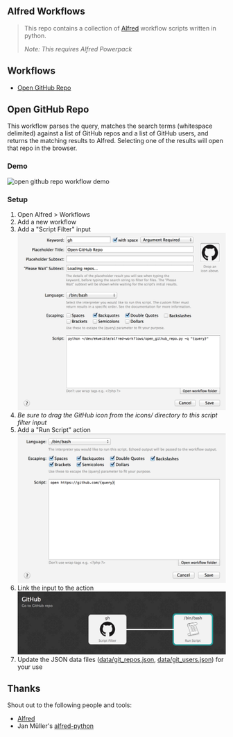 Alfred Workflows
---

> This repo contains a collection of [Alfred](http://www.alfredapp.com/) workflow scripts written in python.
>
> _Note: This requires Alfred Powerpack_

## Workflows
- [Open GitHub Repo](#open-github-repo)

## Open GitHub Repo
This workflow parses the query, matches the search terms (whitespace delimited) against a list of GitHub repos and a
list of GitHub users, and returns the matching results to Alfred. Selecting one of the results will open that repo
in the browser.

### Demo
![open github repo workflow demo](http://recordit.co/2Nq346nean.gif)

### Setup
1. Open Alfred > Workflows
1. Add a new workflow
1. Add a "Script Filter" input
  ![open github repo script filter configuration](images/open-github-repo/script-filter-config.png)
1. _Be sure to drag the GitHub icon from the icons/ directory to this script filter input_
1. Add a "Run Script" action
  ![open github repo run script action configuration](images/open-github-repo/run-script-config.png)
1. Link the input to the action
  ![open github repo workflow](images/open-github-repo/link-workflow.png)
1. Update the JSON data files ([data/git_repos.json](data/git_repos.json), [data/git_users.json](data/git_users.json))
for your use

## Thanks
Shout out to the following people and tools:

- [Alfred](http://www.alfredapp.com/)
- Jan Müller's [alfred-python](https://github.com/nikipore/alfred-python)